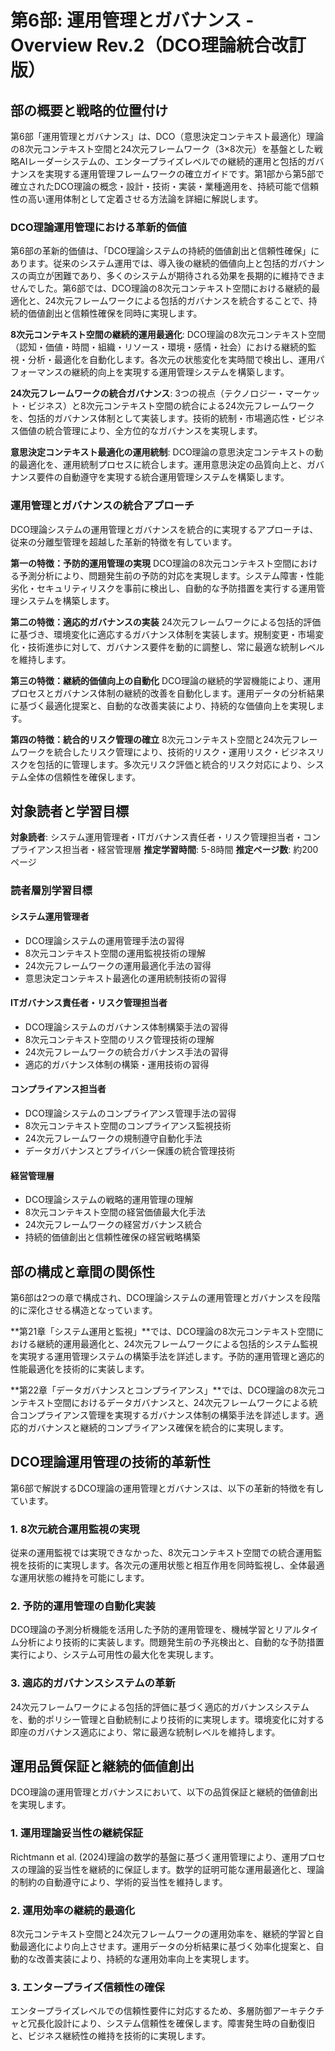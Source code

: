 # 第6部: 運用管理とガバナンス - Overview Rev.2（DCO理論統合改訂版）

## 部の概要と戦略的位置付け

第6部「運用管理とガバナンス」は、DCO（意思決定コンテキスト最適化）理論の8次元コンテキスト空間と24次元フレームワーク（3×8次元）を基盤とした戦略AIレーダーシステムの、エンタープライズレベルでの継続的運用と包括的ガバナンスを実現する運用管理フレームワークの確立ガイドです。第1部から第5部で確立されたDCO理論の概念・設計・技術・実装・業種適用を、持続可能で信頼性の高い運用体制として定着させる方法論を詳細に解説します。

### DCO理論運用管理における革新的価値

第6部の革新的価値は、「DCO理論システムの持続的価値創出と信頼性確保」にあります。従来のシステム運用では、導入後の継続的価値向上と包括的ガバナンスの両立が困難であり、多くのシステムが期待される効果を長期的に維持できませんでした。第6部では、DCO理論の8次元コンテキスト空間における継続的最適化と、24次元フレームワークによる包括的ガバナンスを統合することで、持続的価値創出と信頼性確保を同時に実現します。

**8次元コンテキスト空間の継続的運用最適化**: DCO理論の8次元コンテキスト空間（認知・価値・時間・組織・リソース・環境・感情・社会）における継続的監視・分析・最適化を自動化します。各次元の状態変化を実時間で検出し、運用パフォーマンスの継続的向上を実現する運用管理システムを構築します。

**24次元フレームワークの統合ガバナンス**: 3つの視点（テクノロジー・マーケット・ビジネス）と8次元コンテキスト空間の統合による24次元フレームワークを、包括的ガバナンス体制として実装します。技術的統制・市場適応性・ビジネス価値の統合管理により、全方位的なガバナンスを実現します。

**意思決定コンテキスト最適化の運用統制**: DCO理論の意思決定コンテキストの動的最適化を、運用統制プロセスに統合します。運用意思決定の品質向上と、ガバナンス要件の自動遵守を実現する統合運用管理システムを構築します。

### 運用管理とガバナンスの統合アプローチ

DCO理論システムの運用管理とガバナンスを統合的に実現するアプローチは、従来の分離型管理を超越した革新的特徴を有しています。

**第一の特徴：予防的運用管理の実現**
DCO理論の8次元コンテキスト空間における予測分析により、問題発生前の予防的対応を実現します。システム障害・性能劣化・セキュリティリスクを事前に検出し、自動的な予防措置を実行する運用管理システムを構築します。

**第二の特徴：適応的ガバナンスの実装**
24次元フレームワークによる包括的評価に基づき、環境変化に適応するガバナンス体制を実装します。規制変更・市場変化・技術進歩に対して、ガバナンス要件を動的に調整し、常に最適な統制レベルを維持します。

**第三の特徴：継続的価値向上の自動化**
DCO理論の継続的学習機能により、運用プロセスとガバナンス体制の継続的改善を自動化します。運用データの分析結果に基づく最適化提案と、自動的な改善実装により、持続的な価値向上を実現します。

**第四の特徴：統合的リスク管理の確立**
8次元コンテキスト空間と24次元フレームワークを統合したリスク管理により、技術的リスク・運用リスク・ビジネスリスクを包括的に管理します。多次元リスク評価と統合的リスク対応により、システム全体の信頼性を確保します。

## 対象読者と学習目標

**対象読者**: システム運用管理者・ITガバナンス責任者・リスク管理担当者・コンプライアンス担当者・経営管理層
**推定学習時間**: 5-8時間
**推定ページ数**: 約200ページ

### 読者層別学習目標

#### システム運用管理者
- DCO理論システムの運用管理手法の習得
- 8次元コンテキスト空間の運用監視技術の理解
- 24次元フレームワークの運用最適化手法の習得
- 意思決定コンテキスト最適化の運用統制技術の習得

#### ITガバナンス責任者・リスク管理担当者
- DCO理論システムのガバナンス体制構築手法の習得
- 8次元コンテキスト空間のリスク管理技術の理解
- 24次元フレームワークの統合ガバナンス手法の習得
- 適応的ガバナンス体制の構築・運用技術の習得

#### コンプライアンス担当者
- DCO理論システムのコンプライアンス管理手法の習得
- 8次元コンテキスト空間のコンプライアンス監視技術
- 24次元フレームワークの規制遵守自動化手法
- データガバナンスとプライバシー保護の統合管理技術

#### 経営管理層
- DCO理論システムの戦略的運用管理の理解
- 8次元コンテキスト空間の経営価値最大化手法
- 24次元フレームワークの経営ガバナンス統合
- 持続的価値創出と信頼性確保の経営戦略構築

## 部の構成と章間の関係性

第6部は2つの章で構成され、DCO理論システムの運用管理とガバナンスを段階的に深化させる構造となっています。

**第21章「システム運用と監視」**では、DCO理論の8次元コンテキスト空間における継続的運用最適化と、24次元フレームワークによる包括的システム監視を実現する運用管理システムの構築手法を詳述します。予防的運用管理と適応的性能最適化を技術的に実装します。

**第22章「データガバナンスとコンプライアンス」**では、DCO理論の8次元コンテキスト空間におけるデータガバナンスと、24次元フレームワークによる統合コンプライアンス管理を実現するガバナンス体制の構築手法を詳述します。適応的ガバナンスと継続的コンプライアンス確保を統合的に実現します。

## DCO理論運用管理の技術的革新性

第6部で解説するDCO理論の運用管理とガバナンスは、以下の革新的特徴を有しています。

### 1. 8次元統合運用監視の実現

従来の運用監視では実現できなかった、8次元コンテキスト空間での統合運用監視を技術的に実現します。各次元の運用状態と相互作用を同時監視し、全体最適な運用状態の維持を可能にします。

### 2. 予防的運用管理の自動化実装

DCO理論の予測分析機能を活用した予防的運用管理を、機械学習とリアルタイム分析により技術的に実装します。問題発生前の予兆検出と、自動的な予防措置実行により、システム可用性の最大化を実現します。

### 3. 適応的ガバナンスシステムの革新

24次元フレームワークによる包括的評価に基づく適応的ガバナンスシステムを、動的ポリシー管理と自動統制により技術的に実現します。環境変化に対する即座のガバナンス適応により、常に最適な統制レベルを維持します。

## 運用品質保証と継続的価値創出

DCO理論の運用管理とガバナンスにおいて、以下の品質保証と継続的価値創出を実現します。

### 1. 運用理論妥当性の継続保証

Richtmann et al. (2024)理論の数学的基盤に基づく運用管理により、運用プロセスの理論的妥当性を継続的に保証します。数学的証明可能な運用最適化と、理論的制約の自動遵守により、学術的妥当性を維持します。

### 2. 運用効率の継続的最適化

8次元コンテキスト空間と24次元フレームワークの運用効率を、継続的学習と自動最適化により向上させます。運用データの分析結果に基づく効率化提案と、自動的な改善実装により、持続的な運用効率向上を実現します。

### 3. エンタープライズ信頼性の確保

エンタープライズレベルでの信頼性要件に対応するため、多層防御アーキテクチャと冗長化設計により、システム信頼性を確保します。障害発生時の自動復旧と、ビジネス継続性の維持を技術的に実現します。

